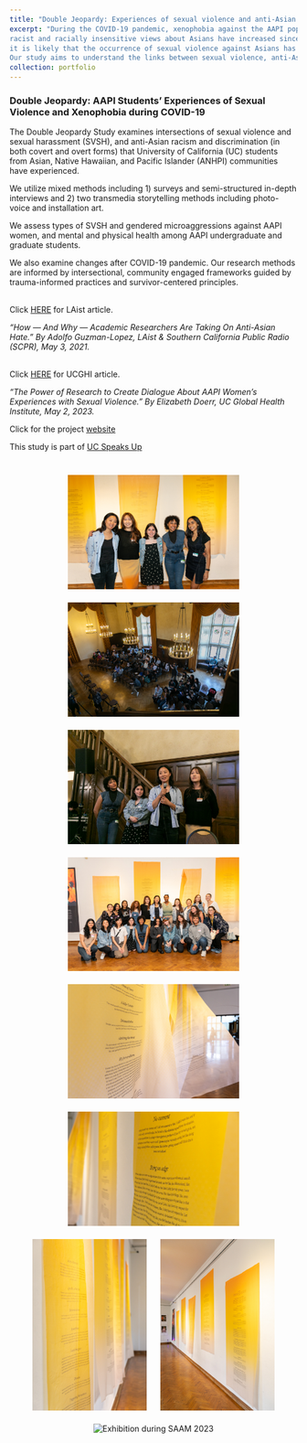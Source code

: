 ```yaml
---
title: "Double Jeopardy: Experiences of sexual violence and anti-Asian racism among AAPI students"
excerpt: "During the COVID-19 pandemic, xenophobia against the AAPI population has increased dramatically. Close to 40% of participants from a national study conducted in 2020 said
racist and racially insensitive views about Asians have increased since the start of pandemic (Pew Research Center 2020). With the rapid increase of reported hate-crimes,
it is likely that the occurrence of sexual violence against Asians has increased as well, simultaneously creating hostile environments that deter survivors from seeking support.
Our study aims to understand the links between sexual violence, anti-Asian racism, mental health, and help seeking behaviors among AAPI college students."
collection: portfolio
---
```


### Double Jeopardy: AAPI Students’ Experiences of Sexual Violence and Xenophobia during COVID-19

The Double Jeopardy Study examines intersections of sexual violence and sexual harassment (SVSH), and anti-Asian racism and discrimination (in both covert and overt forms) that University of California (UC) students from Asian, Native Hawaiian, and Pacific Islander (ANHPI) communities have experienced.

We utilize mixed methods including 1) surveys and semi-structured in-depth interviews and 2) two transmedia storytelling methods including photo-voice and installation art.

We assess types of SVSH and gendered microaggressions against AAPI women, and mental and physical health among AAPI undergraduate and graduate students. 

We also examine changes after COVID-19 pandemic. Our research methods are informed by intersectional, community engaged frameworks guided by trauma-informed practices and survivor-centered principles.

<br> Click [HERE](https://laist.com/news/education/campus-anti-asian-hate) for LAist article.

_“How — And Why — Academic Researchers Are Taking On Anti-Asian Hate.” By Adolfo Guzman-Lopez, LAist & Southern California Public Radio (SCPR), May 3, 2021._ 

<br> Click [HERE](https://www.ucghi.universityofcalifornia.edu/news/power-of-research-create-dialogue-about-aapi-womens-experiences-sexual-violence) for UCGHI article.

_“The Power of Research to Create Dialogue About AAPI Women’s Experiences with Sexual Violence.” By Elizabeth Doerr, UC Global Health Institute, May 2, 2023._ 

Click for the project [website](https://www.doublejeopardystudy.org/)

This study is part of [UC Speaks Up](http://www.ucspeaksup.org)

<br>
<div style="text-align:center;">
  <img src='/images/Double Jeopardy Exhibtion  Panel-101.jpg' alt="Exhibition during SAAM 2023" style="width:300px; margin:10px;">
  <img src='/images/Double Jeopardy Exhibtion  Panel-109.jpg' alt="Exhibition during SAAM 2023" style="width:300px; margin:10px;">
  <img src='/images/Double Jeopardy Exhibtion  Panel-201.jpg' alt="Exhibition during SAAM 2023" style="width:300px; margin:10px;">
  <img src='/images/Double Jeopardy Exhibtion  Panel-226.jpg' alt="Exhibition during SAAM 2023" style="width:300px; margin:10px;">
  <img src='/images/Double Jeopardy Exhibtion  Panel-29.jpg' alt="Exhibition during SAAM 2023" style="width:300px; margin:10px;">
  <img src='/images/Double Jeopardy Exhibtion  Panel-18.jpg' alt="Exhibition during SAAM 2023" style="width:300px; margin:10px;">
  
  <img src='/images/Double Jeopardy Exhibtion  Panel-37.jpg' alt="Exhibition during SAAM 2023" style="width:200px; margin:10px;">
  <img src='/images/Double Jeopardy Exhibtion  Panel-17.jpg' alt="Exhibition during SAAM 2023" style="width:200px; margin:10px;">
 <img src='/images/djintro.jpg' alt="Exhibition during SAAM 2023" style="width:200px; margin:10px;">



</div>
